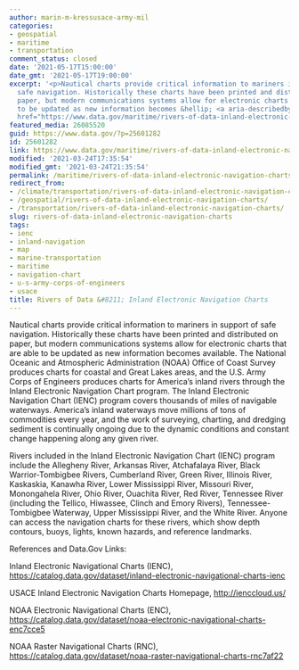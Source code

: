 ```yaml
---
author: marin-m-kressusace-army-mil
categories:
- geospatial
- maritime
- transportation
comment_status: closed
date: '2021-05-17T15:00:00'
date_gmt: '2021-05-17T19:00:00'
excerpt: '<p>Nautical charts provide critical information to mariners in support of
  safe navigation. Historically these charts have been printed and distributed on
  paper, but modern communications systems allow for electronic charts that are able
  to be updated as new information becomes &hellip; <a aria-describedby="post-title-25601282"
  href="https://www.data.gov/maritime/rivers-of-data-inland-electronic-navigation-charts/">Continued</a></p>'
featured_media: 26085520
guid: https://www.data.gov/?p=25601282
id: 25601282
link: https://www.data.gov/maritime/rivers-of-data-inland-electronic-navigation-charts/
modified: '2021-03-24T17:35:54'
modified_gmt: '2021-03-24T21:35:54'
permalink: /maritime/rivers-of-data-inland-electronic-navigation-charts/
redirect_from:
- /climate/transportation/rivers-of-data-inland-electronic-navigation-charts/
- /geospatial/rivers-of-data-inland-electronic-navigation-charts/
- /transportation/rivers-of-data-inland-electronic-navigation-charts/
slug: rivers-of-data-inland-electronic-navigation-charts
tags:
- ienc
- inland-navigation
- map
- marine-transportation
- maritime
- navigation-chart
- u-s-army-corps-of-engineers
- usace
title: Rivers of Data &#8211; Inland Electronic Navigation Charts
---
```


Nautical charts provide critical information to mariners in support of safe navigation. Historically these charts have been printed and distributed on paper, but modern communications systems allow for electronic charts that are able to be updated as new information becomes available. The National Oceanic and Atmospheric Administration (NOAA) Office of Coast Survey produces charts for coastal and Great Lakes areas, and the U.S. Army Corps of Engineers produces charts for America’s inland rivers through the Inland Electronic Navigation Chart program. The Inland Electronic Navigation Chart (IENC) program covers thousands of miles of navigable waterways. America’s inland waterways move millions of tons of commodities every year, and the work of surveying, charting, and dredging sediment is continually ongoing due to the dynamic conditions and constant change happening along any given river.

Rivers included in the Inland Electronic Navigation Chart (IENC) program include the Allegheny River, Arkansas River, Atchafalaya River, Black Warrior-Tombigbee Rivers, Cumberland River, Green River, Illinois River, Kaskaskia, Kanawha River, Lower Mississippi River, Missouri River, Monongahela River, Ohio River, Ouachita River, Red River, Tennessee River (including the Tellico, Hiwassee, Clinch and Emory Rivers), Tennessee-Tombigbee Waterway, Upper Mississippi River, and the White River. Anyone can access the navigation charts for these rivers, which show depth contours, buoys, lights, known hazards, and reference landmarks.

References and Data.Gov Links:

Inland Electronic Navigational Charts (IENC), https://catalog.data.gov/dataset/inland-electronic-navigational-charts-ienc

USACE Inland Electronic Navigation Charts Homepage, http://ienccloud.us/

NOAA Electronic Navigational Charts (ENC), https://catalog.data.gov/dataset/noaa-electronic-navigational-charts-enc7cce5

NOAA Raster Navigational Charts (RNC), https://catalog.data.gov/dataset/noaa-raster-navigational-charts-rnc7af22
